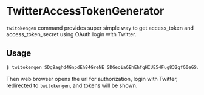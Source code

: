 # TwitterAccessTokenGenerator

```twitokengen``` command provides super simple way to get access_token and access_token_secret using OAuth login with Twitter.

## Usage

```sh
$ twitokengen SDg9aghd4GnpdEh84GreNE SDGeoiaGEhEhfgHIUE54Fug832gfG0eGSwrT54GFweYT8dfgha
```

Then web browser opens the url for authorization, login with Twitter, redirected to ```twitokengen```, and tokens will be shown.
